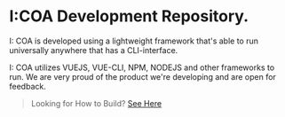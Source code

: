 # I:COA Development Repository.

I: COA is developed using a lightweight framework that's able to run universally anywhere that has a CLI-interface.

I: COA utilizes VUEJS, VUE-CLI, NPM, NODEJS and other frameworks to run. We are very proud of the product we're developing and are open for feedback.



> Looking for How to Build? [See Here](https://github.com/Indiana-Crossroads-Of-America/indiana-crossroads-of-america/wiki)
